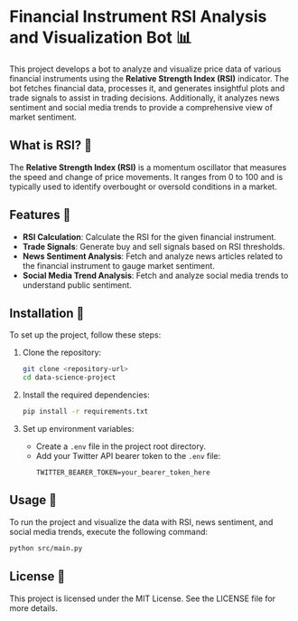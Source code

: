 # Financial Instrument RSI Analysis and Visualization Bot 📊

This project develops a bot to analyze and visualize price data of various financial instruments using the **Relative Strength Index (RSI)** indicator. The bot fetches financial data, processes it, and generates insightful plots and trade signals to assist in trading decisions. Additionally, it analyzes news sentiment and social media trends to provide a comprehensive view of market sentiment.

## What is RSI? 🤔

The **Relative Strength Index (RSI)** is a momentum oscillator that measures the speed and change of price movements. It ranges from 0 to 100 and is typically used to identify overbought or oversold conditions in a market.

## Features 🌟

- **RSI Calculation**: Calculate the RSI for the given financial instrument.
- **Trade Signals**: Generate buy and sell signals based on RSI thresholds.
- **News Sentiment Analysis**: Fetch and analyze news articles related to the financial instrument to gauge market sentiment.
- **Social Media Trend Analysis**: Fetch and analyze social media trends to understand public sentiment.

## Installation 🔧

To set up the project, follow these steps:

1. Clone the repository:
   ```sh
   git clone <repository-url>
   cd data-science-project
   ```

2. Install the required dependencies:
   ```sh
   pip install -r requirements.txt
   ```

3. Set up environment variables:
   - Create a `.env` file in the project root directory.
   - Add your Twitter API bearer token to the `.env` file:
     ```
     TWITTER_BEARER_TOKEN=your_bearer_token_here
     ```

## Usage 🚀

To run the project and visualize the data with RSI, news sentiment, and social media trends, execute the following command:
```sh
python src/main.py
```

## License 📜

This project is licensed under the MIT License. See the LICENSE file for more details.